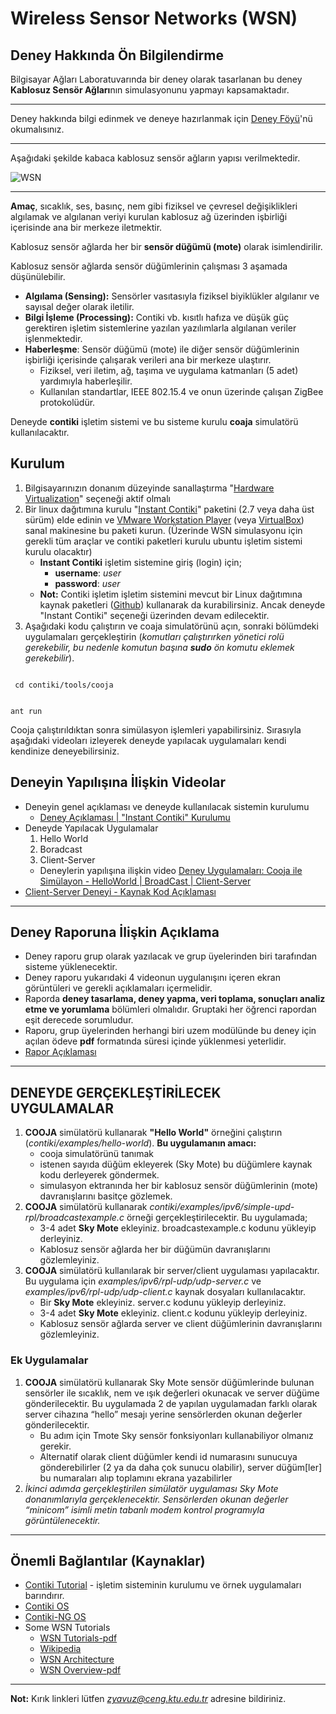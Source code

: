 # Wireless Sensor Networks (WSN)

## Deney Hakkında Ön Bilgilendirme

Bilgisayar Ağları Laboratuvarında bir deney olarak tasarlanan bu deney **Kablosuz Sensör Ağları**nın simulasyonunu yapmayı kapsamaktadır.

---

Deney hakkında bilgi edinmek ve deneye hazırlanmak için [Deney Föyü](http://www.ktu.edu.tr/dosyalar/bilgisayar_ce12e.pdf)'nü okumalısınız.

---

Aşağıdaki şekilde kabaca kablosuz sensör ağların yapısı verilmektedir.

![WSN](/2_computer_networks_lab/2_Wireless_Sensor_Networks/Example-of-a-wireless-sensor-network-based-on-the-Berkeley-mote-platform-The-circles.png)

---

**Amaç**, sıcaklık, ses, basınç, nem gibi fiziksel ve çevresel değişiklikleri algılamak ve algılanan veriyi kurulan kablosuz ağ üzerinden işbirliği içerisinde ana bir merkeze iletmektir. 

Kablosuz sensör ağlarda her bir **sensör düğümü (mote)** olarak isimlendirilir.

Kablosuz sensör ağlarda sensör düğümlerinin çalışması 3 aşamada düşünülebilir.
* **Algılama (Sensing):** Sensörler vasıtasıyla fiziksel biyiklükler algılanır ve sayısal değer olarak iletilir.
* **Bilgi İşleme (Processing):** Contiki vb. kısıtlı hafıza ve düşük güç gerektiren işletim sistemlerine yazılan yazılımlarla algılanan veriler işlenmektedir.
* **Haberleşme**: Sensör düğümü (mote) ile diğer sensör düğümlerinin işbirliği içerisinde çalışarak verileri ana bir merkeze ulaştırır.
  * Fiziksel, veri iletim, ağ, taşıma ve uygulama katmanları (5 adet) yardımıyla haberleşilir.
  * Kullanılan standartlar, IEEE 802.15.4 ve onun üzerinde çalışan ZigBee protokolüdür.
  
Deneyde **contiki** işletim sistemi ve bu sisteme kurulu **coaja** simulatörü kullanılacaktır.


## Kurulum
1. Bilgisayarınızın donanım düzeyinde sanallaştırma "[Hardware Virtualization](https://h30434.www3.hp.com/t5/image/serverpage/image-id/23649i03555FB16979A05D/image-size/original?v=v2&px=-1)" seçeneği aktif olmalı
1. Bir linux dağıtımına kurulu "[Instant Contiki](https://sourceforge.net/projects/contiki/files/Instant%20Contiki/)" paketini (2.7 veya daha üst sürüm) elde edinin ve [VMware Workstation Player](https://www.vmware.com/) (veya [VirtualBox](https://www.virtualbox.org/)) sanal makinesine bu paketi kurun. (Üzerinde WSN simulasyonu için gerekli tüm araçlar ve contiki paketleri kurulu ubuntu işletim sistemi kurulu olacaktır)
   * **Instant Contiki** işletim sistemine giriş (login) için;
     * **username**: *user*
     * **password**: *user*
   * **Not:** Contiki işletim işletim sistemini mevcut bir Linux dağıtımına kaynak paketleri ([Github](https://github.com/contiki-os/contiki/releases)) kullanarak da kurabilirsiniz. Ancak  deneyde "Instant Contiki" seçeneği üzerinden devam edilecektir.
1. Aşağıdaki kodu çalıştırın ve coaja simulatörünü açın, sonraki bölümdeki uygulamaları gerçekleştirin (_komutları çalıştırırken yönetici rolü gerekebilir, bu nedenle komutun başına **sudo** ön komutu eklemek gerekebilir_).
<code>
 cd contiki/tools/cooja 
 
ant run
 </code>

Cooja çalıştırıldıktan sonra simülasyon işlemleri yapabilirsiniz. Sırasıyla aşağıdaki videoları izleyerek deneyde yapılacak uygulamaları kendi kendinize deneyebilirsiniz.

## Deneyin Yapılışına İlişkin Videolar
* Deneyin genel açıklaması ve deneyde kullanılacak sistemin kurulumu
   * [Deney Açıklaması | "Instant Contiki" Kurulumu](https://www.youtube.com/watch?v=K5WOALitaDI)
* Deneyde Yapılacak Uygulamalar
   1. Hello World
   1. Boradcast
   1. Client-Server
   * Deneylerin yapılışına ilişkin video [Deney Uygulamaları: Cooja ile Simülayon - HelloWorld | BroadCast | Client-Server](https://www.youtube.com/watch?v=mrsMAEgOZZ0)
* [Client-Server Deneyi - Kaynak Kod Açıklaması](https://www.youtube.com/watch?v=dMEE6Udm3Kg)

---

## Deney Raporuna İlişkin Açıklama
* Deney raporu grup olarak yazılacak ve grup üyelerinden biri tarafından sisteme yüklenecektir.
* Deney raporu yukarıdaki 4 videonun uygulanışını içeren ekran görüntüleri ve gerekli açıklamaları içermelidir.
* Raporda **deney tasarlama, deney yapma, veri toplama, sonuçları analiz etme ve yorumlama** bölümleri olmalıdır. Gruptaki her öğrenci rapordan eşit derecede sorumludur.
* Raporu, grup üyelerinden herhangi biri uzem modülünde bu deney için açılan ödeve **pdf** formatında süresi içinde yüklenmesi yeterlidir.
* [Rapor Açıklaması](https://youtu.be/mrsMAEgOZZ0?t=1507)

---

## DENEYDE GERÇEKLEŞTİRİLECEK UYGULAMALAR
1. **COOJA** simülatörü kullanarak **"Hello World"** örneğini çalıştırın (_contiki/examples/hello-world_). **Bu uygulamanın amacı:**
   * cooja simulatörünü tanımak
   * istenen sayıda düğüm ekleyerek (Sky Mote) bu düğümlere kaynak kodu derleyerek göndermek.
   * simulasyon ektranında her bir kablosuz sensör düğümlerinin (mote) davranışlarını basitçe gözlemek.
1. **COOJA** simülatörü kullanarak _contiki/examples/ipv6/simple-upd-rpl/broadcastexample.c_ örneği gerçekleştirilecektir. Bu uygulamada;
   * 3-4 adet **Sky Mote** ekleyiniz. broadcastexample.c kodunu yükleyip derleyiniz.
   * Kablosuz sensör ağlarda her bir düğümün davranışlarını gözlemleyiniz.
1. **COOJA** simülatörü kullanılarak bir server/client uygulaması yapılacaktır. Bu uygulama için _examples/ipv6/rpl-udp/udp-server.c_ ve _examples/ipv6/rpl-udp/udp-client.c_ kaynak dosyaları kullanılacaktır.
   * Bir **Sky Mote** ekleyiniz. server.c kodunu yükleyip derleyiniz.
   * 3-4 adet **Sky Mote** ekleyiniz. client.c kodunu yükleyip derleyiniz.
   * Kablosuz sensör ağlarda server ve client düğümlerinin davranışlarını gözlemleyiniz.

### Ek Uygulamalar
1. **COOJA** simülatörü kullanarak Sky Mote sensör düğümlerinde bulunan sensörler ile sıcaklık, nem ve ışık değerleri okunacak ve server düğüme gönderilecektir. Bu uygulamada 2 de yapılan uygulamadan farklı olarak server cihazına “hello” mesajı yerine sensörlerden okunan değerler gönderilecektir.
   * Bu adım için Tmote Sky sensör fonksiyonları kullanabiliyor olmanız gerekir.
   * Alternatif olarak client düğümler kendi id numarasını sunucuya gönderebilirler (2 ya da daha çok sunucu olabilir), server düğüm[ler] bu numaraları alıp toplamını ekrana yazabilirler
1. *İkinci adımda gerçekleştirilen simülatör uygulaması Sky Mote donanımlarıyla gerçeklenecektir. Sensörlerden okunan değerler “minicom” isimli metin tabanlı modem kontrol programıyla görüntülenecektir.*

---

## Önemli Bağlantılar (Kaynaklar)
* [Contiki Tutorial](https://anrg.usc.edu/contiki/index.php/Contiki_tutorials) - işletim sisteminin kurulumu ve örnek uygulamaları barındırır.
* [Contiki OS](https://github.com/contiki-os/contiki)
* [Contiki-NG OS](https://github.com/contiki-ng/contiki-ng)
* Some WSN Tutorials
  * [WSN Tutorials-pdf](http://pages.di.unipi.it/bonuccelli/sensori.pdf)
  * [Wikipedia](https://en.wikipedia.org/wiki/Wireless_sensor_network)
  * [WSN Architecture](https://www.elprocus.com/architecture-of-wireless-sensor-network-and-applications/)
  * [WSN Overview-pdf](https://cdn.intechopen.com/pdfs/38793/InTechOverview_of_wireless_sensor_network.pdf)
  
---

**Not:** Kırık linkleri lütfen *zyavuz@ceng.ktu.edu.tr* adresine bildiriniz.
